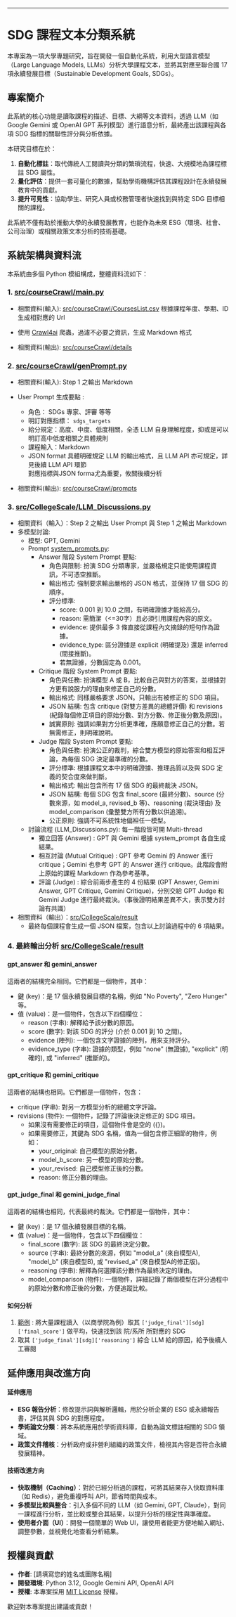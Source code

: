 
  ---

   # SDG 課程文本分類系統
   
   本專案為一項大學專題研究，旨在開發一個自動化系統，利用大型語言模型（Large Language Models, 
   LLMs）分析大學課程文本，並將其對應至聯合國 17 項永續發展目標（Sustainable Development Goals, SDGs）。
   
   ## 專案簡介
   
   此系統的核心功能是讀取課程的描述、目標、大綱等文本資料，透過 LLM（如 Google Gemini 或 OpenAI GPT 
   系列模型）進行語意分析，最終產出該課程與各項 SDG 指標的關聯性評分與分析依據。
   
   本研究目標在於：
   1.  **自動化標註**：取代傳統人工閱讀與分類的繁瑣流程，快速、大規模地為課程標註 SDG 屬性。
   2.  **量化評估**：提供一套可量化的數據，幫助學術機構評估其課程設計在永續發展教育中的貢獻。
   3.  **提升可見性**：協助學生、研究人員或校務管理者快速找到與特定 SDG 目標相關的課程。
   
   此系統不僅有助於推動大學的永續發展教育，也能作為未來 ESG（環境、社會、公司治理）或相關政策文本分析的技術基礎。
   
   ## 系統架構與資料流
   本系統由多個 Python 模組構成，整體資料流如下：
   
   ### 1. [src/courseCrawl/main.py](https://github.com/EricLiu750501/NCCU-Course-SDGs-Correspondence-Analyser/blob/72e654946c3cd39f7aa30659b52f870960867969/src/courseCrawl/main.py)

   - 相關資料(輸入): [src/courseCrawl/CoursesList.csv](https://github.com/EricLiu750501/NCCU-Course-SDGs-Correspondence-Analyser/blob/72e654946c3cd39f7aa30659b52f870960867969/src/courseCrawl/CoursesList.csv) 根據課程年度、學期、ID 生成相對應的 Url
   
  - 使用 [Crawl4ai](https://github.com/unclecode/crawl4ai) 爬蟲，過濾不必要之資訊，生成 Markdown 格式
  
  - 相關資料(輸出): [src/courseCrawl/details](https://github.com/EricLiu750501/NCCU-Course-SDGs-Correspondence-Analyser/tree/72e654946c3cd39f7aa30659b52f870960867969/src/courseCrawl/details)
      
   
   ### 2. [src/courseCrawl/genPrompt.py](https://github.com/EricLiu750501/NCCU-Course-SDGs-Correspondence-Analyser/blob/72e654946c3cd39f7aa30659b52f870960867969/src/courseCrawl/genPrompt.py)
     
  - 相關資料(輸入): Step 1 之輸出 Markdown
  - User Prompt 生成要點 :
    - 角色： SDGs 專家、評審 等等
    - 明訂對應指標： `sdgs_targets`
    - 給分規定：高度、中度、低度相關，全憑 LLM 自身理解程度，抑或是可以明訂高中低度相關之具體規則
    - 課程輸入：Markdown
    - JSON format 具體明確規定 LLM 的輸出格式，且 LLM API 亦可規定，詳見後續 LLM API 環節  
    對應指標與JSON forma尤為重要，攸關後續分析
  
  - 相關資料(輸出): [src/courseCrawl/prompts](https://github.com/EricLiu750501/NCCU-Course-SDGs-Correspondence-Analyser/tree/72e654946c3cd39f7aa30659b52f870960867969/src/courseCrawl/prompts)
   
   ### 3. [src/CollegeScale/LLM_Discussions.py](https://github.com/EricLiu750501/NCCU-Course-SDGs-Correspondence-Analyser/blob/72e654946c3cd39f7aa30659b52f870960867969/src/CollegeScale/LLM_Discussions.py)
      
   - 相關資料（輸入）：Step 2 之輸出 User Prompt 與 Step 1 之輸出 Markdown
   - 多模型討論:
       - 模型: GPT, Gemini
       - Prompt [system_prompts.py](https://github.com/EricLiu750501/NCCU-Course-SDGs-Correspondence-Analyser/blob/72e654946c3cd39f7aa30659b52f870960867969/src/CollegeScale/system_prompts.py):
           - Answer 階段 System Prompt 要點:
               - 角色與限制: 扮演 SDG 分類專家，並嚴格規定只能使用課程資訊，不可憑空推斷。
               - 輸出格式: 強制要求輸出嚴格的 JSON 格式，並保持 17 個 SDG 的順序。
               - 評分標準:
                   - score: 0.001 到 10.0 之間，有明確證據才能給高分。
                   - reason: 需簡潔（<=30字）且必須引用課程內容的原文。
                   - evidence: 提供最多 3 條直接從課程內文摘錄的短句作為證據。
                   - evidence_type: 區分證據是 explicit (明確提及) 還是 inferred (間接推斷)。
                   - 若無證據，分數固定為 0.001。
           - Critique 階段 System Prompt 要點:
               - 角色與任務: 扮演模型 A 或 B，比較自己與對方的答案，並根據對方更有說服力的理由來修正自己的分數。
               - 輸出格式: 同樣嚴格要求 JSON。只輸出有被修正的 SDG 項目。
               - JSON 結構: 包含 critique (對雙方差異的總體評價) 和 revisions (紀錄每個修正項目的原始分數、對方分數、修正後分數及原因)。
               - 誠實原則: 強調如果對方分析更準確，應願意修正自己的分數。若無需修正，則明確說明。
           - Judge 階段 System Prompt 要點:
               - 角色與任務: 扮演公正的裁判，綜合雙方模型的原始答案和相互評論，為每個 SDG 決定最準確的分數。
               - 評分標準: 根據課程文本中的明確證據、推理品質以及與 SDG 定義的契合度來做判斷。
               - 輸出格式: 輸出包含所有 17 個 SDG 的最終裁決 JSON。
               - JSON 結構: 每個 SDG 包含 final_score (最終分數)、source (分數來源，如 model_a, revised_b 等)、reasoning (裁決理由) 及 
                 model_comparison (彙整雙方所有分數以供追溯)。
               - 公正原則: 強調不可系統性地偏袒任一模型。
       - 討論流程 (LLM_Discussions.py):
          每一階段皆可開 Multi-thread
           - 獨立回答 (Answer) : GPT 與 Gemini 根據 system_prompt 各自生成結果。
           - 相互討論 (Mutual Critique) : GPT 參考 Gemini 的 Answer 進行 critique；Gemini 也參考 GPT 的 Answer 進行 
             critique。此階段會附上原始的課程 Markdown 作為參考基準。
           - 評論 (Judge) : 綜合前兩步產生的 4 份結果 (GPT Answer, Gemini Answer, GPT Critique, Gemini Critique)，分別交給 GPT Judge 和 
             Gemini Judge 進行最終裁決。（事後證明結果差異不大，表示雙方討論有共識）
   - 相關資料（輸出）：[src/CollegeScale/result](https://github.com/EricLiu750501/NCCU-Course-SDGs-Correspondence-Analyser/tree/72e654946c3cd39f7aa30659b52f870960867969/src/CollegeScale/result)
       - 最終每個課程會生成一個 JSON 檔案，包含以上討論過程中的 6 項結果。

     
  ### 4. 最終輸出分析 [src/CollegeScale/result](https://github.com/EricLiu750501/NCCU-Course-SDGs-Correspondence-Analyser/tree/72e654946c3cd39f7aa30659b52f870960867969/src/CollegeScale/result)
  #### gpt_answer 和 gemini_answer

  這兩者的結構完全相同。它們都是一個物件，其中：
   * 鍵 (key)：是 17 個永續發展目標的名稱，例如 "No Poverty", "Zero Hunger" 等。
   * 值 (value)：是一個物件，包含以下四個欄位：
       * reason (字串): 解釋給予該分數的原因。
       * score (數字): 對該 SDG 的評分 (介於 0.001 到 10 之間)。
       * evidence (陣列): 一個包含文字證據的陣列，用來支持評分。
       * evidence_type (字串): 證據的類型，例如 "none" (無證據), "explicit" (明確的), 或 "inferred" (推斷的)。

  #### gpt_critique 和 gemini_critique

  這兩者的結構也相同。它們都是一個物件，包含：
   * critique (字串): 對另一方模型分析的總體文字評論。
   * revisions (物件): 一個物件，記錄了評論後決定修正的 SDG 項目。
       * 如果沒有需要修正的項目，這個物件會是空的 ({})。
       * 如果需要修正，其鍵為 SDG 名稱，值為一個包含修正細節的物件，例如：
           * your_original: 自己模型的原始分數。
           * model_b_score: 另一模型的原始分數。
           * your_revised: 自己模型修正後的分數。
           * reason: 修正分數的理由。

  #### gpt_judge_final 和 gemini_judge_final

  這兩者的結構也相同，代表最終的裁決。它們都是一個物件，其中：
   * 鍵 (key)：是 17 個永續發展目標的名稱。
   * 值 (value)：是一個物件，包含以下四個欄位：
       * final_score (數字): 該 SDG 的最終決定分數。
       * source (字串): 最終分數的來源，例如 "model_a" (來自模型A), "model_b" (來自模型B), 或 "revised_a" (來自模型A的修正版)。
       * reasoning (字串): 解釋為何選擇該分數作為最終決定的理由。
       * model_comparison (物件): 一個物件，詳細記錄了兩個模型在評分過程中的原始分數和修正後的分數，方便追蹤比較。


  #### 如何分析 
  1. [範例](https://github.com/EricLiu750501/NCCU-Course-SDGs-Correspondence-Analyser/blob/72e654946c3cd39f7aa30659b52f870960867969/src/CollegeScale/analyze.py) : 將大量課程讀入（以商學院為例）取其 `['judge_final'][sdg]['final_score']` 做平均，快速找到該 院/系所 所對應的 SDG
  2. 取其 `['judge_final'][sdg]['reasoning']` 綜合 LLM 給的原因，給予後續人工審閱

  
  ## 延伸應用與改進方向
  
  #### 延伸應用
  *   **ESG 報告分析**：修改提示詞與解析邏輯，用於分析企業的 ESG 或永續報告書，評估其與 SDG 的對應程度。
  *   **學術論文分類**：將本系統應用於學術資料庫，自動為論文標註相關的 SDG 領域。
  *   **政策文件稽核**：分析政府或非營利組織的政策文件，檢視其內容是否符合永續發展精神。
  
  #### 技術改進方向
  *   **快取機制（Caching）**：對於已經分析過的課程，可將其結果存入快取資料庫（如 Redis），避免重複呼叫 API，節省時間與成本。
  *   **多模型比較與整合**：引入多個不同的 LLM（如 Gemini, GPT, 
  Claude），對同一課程進行分析，並比較或整合其結果，以提升分析的穩定性與準確度。
  *   **使用者介面（UI）**：開發一個簡單的 Web UI，讓使用者能更方便地輸入網址、調整參數，並視覺化地查看分析結果。
  
  ## 授權與貢獻
  
  *   **作者**: [請填寫您的姓名或團隊名稱]
  *   **開發環境**: Python 3.12, Google Gemini API, OpenAI API
  *   **授權**: 本專案採用 [MIT License](https://opensource.org/licenses/MIT) 授權。
  
  歡迎對本專案提出建議或貢獻！
